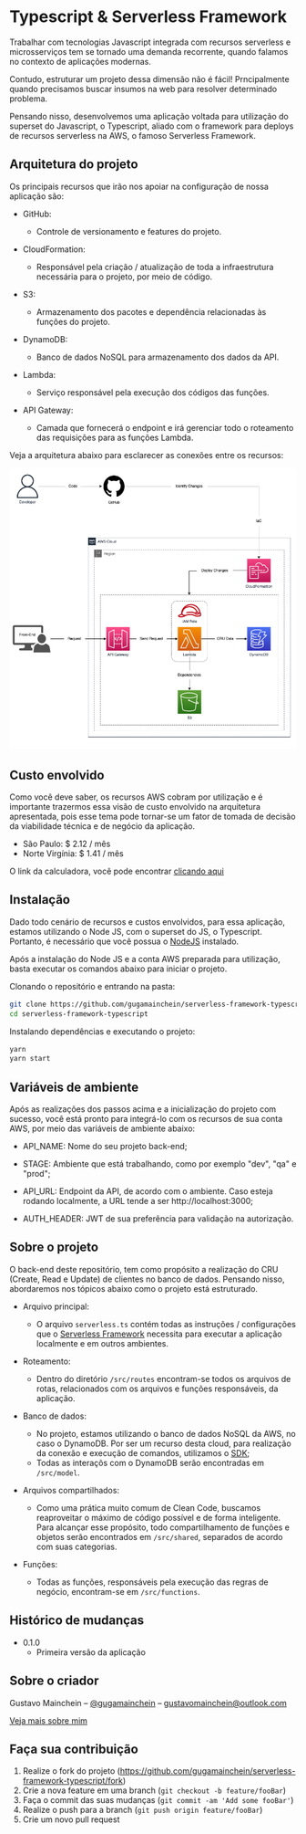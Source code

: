 # Typescript & Serverless Framework

Trabalhar com tecnologias Javascript integrada com recursos serverless e microsserviços tem se tornado uma demanda recorrente, quando falamos no contexto de aplicações modernas.

Contudo, estruturar um projeto dessa dimensão não é fácil! Prncipalmente quando precisamos buscar insumos na web para resolver determinado problema.

Pensando nisso, desenvolvemos uma aplicação voltada para utilização do superset do Javascript, o Typescript, aliado com o framework para deploys de recursos serverless na AWS, o famoso Serverless Framework.

## Arquitetura do projeto

Os principais recursos que irão nos apoiar na configuração de nossa aplicação são:

- GitHub:

  - Controle de versionamento e features do projeto.

- CloudFormation:

  - Responsável pela criação / atualização de toda a infraestrutura necessária para o projeto, por meio de código.

- S3:

  - Armazenamento dos pacotes e dependência relacionadas às funções do projeto.

- DynamoDB:

  - Banco de dados NoSQL para armazenamento dos dados da API.

- Lambda:

  - Serviço responsável pela execução dos códigos das funções.

- API Gateway:
  - Camada que fornecerá o endpoint e irá gerenciar todo o roteamento das requisições para as funções Lambda.

Veja a arquitetura abaixo para esclarecer as conexões entre os recursos:

![Arquitetura AWS](https://github.com/gugamainchein/serverless-framework-typescript/blob/master/docs/architecture/architecture.png?raw=true)

## Custo envolvido

Como você deve saber, os recursos AWS cobram por utilização e é importante trazermos essa visão de custo envolvido na arquitetura apresentada, pois esse tema pode tornar-se um fator de tomada de decisão da viabilidade técnica e de negócio da aplicação.

- São Paulo: $ 2.12 / mês
- Norte Virgínia: $ 1.41 / mês

O link da calculadora, você pode encontrar [clicando aqui][calc-aws]

## Instalação

Dado todo cenário de recursos e custos envolvidos, para essa aplicação, estamos utilizando o Node JS, com o superset do JS, o Typescript. Portanto, é necessário que você possua o [NodeJS][nodejs] instalado.

Após a instalação do Node JS e a conta AWS preparada para utilização, basta executar os comandos abaixo para iniciar o projeto.

Clonando o repositório e entrando na pasta:

```sh
git clone https://github.com/gugamainchein/serverless-framework-typescript
cd serverless-framework-typescript
```

Instalando dependências e executando o projeto:

```sh
yarn
yarn start
```

## Variáveis de ambiente

Após as realizações dos passos acima e a inicialização do projeto com sucesso, você está pronto para integrá-lo com os recursos de sua conta AWS, por meio das variáveis de ambiente abaixo:

- API_NAME: Nome do seu projeto back-end;

- STAGE: Ambiente que está trabalhando, como por exemplo "dev", "qa" e "prod";

- API_URL: Endpoint da API, de acordo com o ambiente. Caso esteja rodando localmente, a URL tende a ser http://localhost:3000;

- AUTH_HEADER: JWT de sua preferência para validação na autorização.

## Sobre o projeto

O back-end deste repositório, tem como propósito a realização do CRU (Create, Read e Update) de clientes no banco de dados. Pensando nisso, abordaremos nos tópicos abaixo como o projeto está estruturado.

- Arquivo principal:

  - O arquivo `serverless.ts` contém todas as instruções / configurações que o [Serverless Framework][serverless-framework] necessita para executar a aplicação localmente e em outros ambientes.

- Roteamento:

  - Dentro do diretório `/src/routes` encontram-se todos os arquivos de rotas, relacionados com os arquivos e funções responsáveis, da aplicação.

- Banco de dados:

  - No projeto, estamos utilizando o banco de dados NoSQL da AWS, no caso o DynamoDB. Por ser um recurso desta cloud, para realização da conexão e execução de comandos, utilizamos o [SDK][aws-sdk];
  - Todas as interaçõs com o DynamoDB serão encontradas em `/src/model`.

- Arquivos compartilhados:

  - Como uma prática muito comum de Clean Code, buscamos reaproveitar o máximo de código possível e de forma inteligente. Para alcançar esse propósito, todo compartilhamento de funções e objetos serão encontrados em `/src/shared`, separados de acordo com suas categorias.

- Funções:
  - Todas as funções, responsáveis pela execução das regras de negócio, encontram-se em `/src/functions`.

## Histórico de mudanças

- 0.1.0
  - Primeira versão da aplicação

## Sobre o criador

Gustavo Mainchein – [@gugamainchein](https://www.instagram.com/gugamainchein) – gustavomainchein@outlook.com

[Veja mais sobre mim](https://github.com/gugamainchein)

## Faça sua contribuição

1. Realize o fork do projeto (<https://github.com/gugamainchein/serverless-framework-typescript/fork>)
2. Crie a nova feature em uma branch (`git checkout -b feature/fooBar`)
3. Faça o commit das suas mudanças (`git commit -am 'Add some fooBar'`)
4. Realize o push para a branch (`git push origin feature/fooBar`)
5. Crie um novo pull request

[npm-image]: https://img.shields.io/npm/v/datadog-metrics.svg?style=flat-square
[npm-url]: https://docs.npmjs.com/cli/v8
[nodejs]: https://nodejs.org/en/
[calc-aws]: https://calculator.aws/#/estimate?id=3934f1535f86486af8b505fa82707e0722be1316
[serverless-framework]: https://www.serverless.com/framework/docs
[aws-sdk]: https://aws.amazon.com/sdk-for-javascript/
